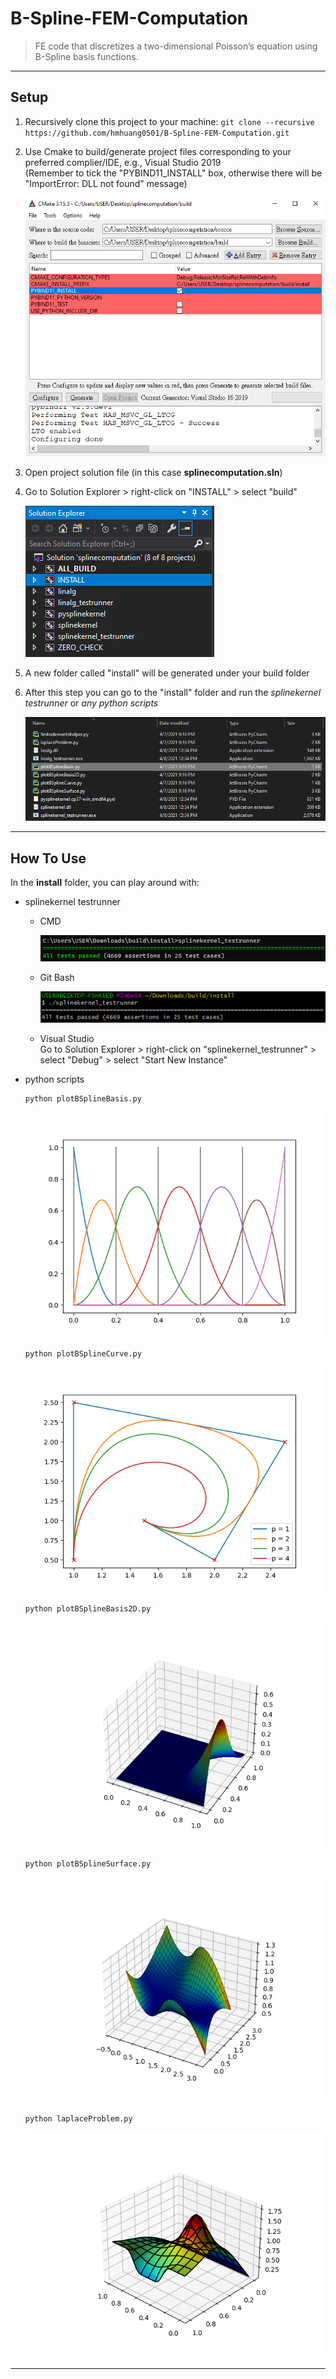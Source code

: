 B-Spline-FEM-Computation
=======================

> FE code that discretizes a two-dimensional Poisson’s equation using B-Spline basis functions.

---

## Setup
1. Recursively clone this project to your machine: `git clone --recursive https://github.com/hmhuang0501/B-Spline-FEM-Computation.git`
2. Use Cmake to build/generate project files corresponding to your preferred complier/IDE, e.g., Visual Studio 2019  
   (Remember to tick the "PYBIND11_INSTALL" box, otherwise there will be "ImportError: DLL not found" message)  
   
   ![cmake](figures/cmake.png)
3. Open project solution file (in this case **splinecomputation.sln**)
4. Go to Solution Explorer > right-click on "INSTALL" > select "build"  

   ![install](figures/install.png)
5. A new folder called "install" will be generated under your build folder
6. After this step you can go to the "install" folder and run the _splinekernel testrunner_ or _any python scripts_

   ![installfolder](figures/installfolder.png)

---

## How To Use

In the **install** folder, you can play around with:

- splinekernel testrunner
  - CMD
  
    ![cmd_test](figures/cmd_test.png)
  - Git Bash
  
    ![gitbash_test](figures/gitbash_test.png)
  - Visual Studio  
    Go to Solution Explorer > right-click on "splinekernel_testrunner" > select "Debug" > select "Start New Instance"  
- python scripts
  ```python
  python plotBSplineBasis.py
  ``` 
  ![plotBSplineBasis.py](figures/plotBSplineBasis.py.png)  
  
  ```python
  python plotBSplineCurve.py
  ```
  ![plotBSplineCurve.py](figures/plotBSplineCurve.py.png)  
  
  ```python
  python plotBSplineBasis2D.py
  ```
  ![plotBSplineBasis2D.py](figures/plotBSplineBasis2D.py.png)  
  
  ```python
  python plotBSplineSurface.py
  ```
  ![plotBSplineSurface.py](figures/plotBSplineSurface.py.png)  
  
  ```python
  python laplaceProblem.py
  ```
  ![laplaceProblem.py](figures/laplaceProblem.py.png)  

---
